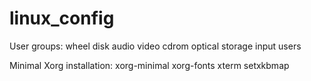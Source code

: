 # linux_config

User groups: wheel disk audio video cdrom optical storage input users

Minimal Xorg installation: xorg-minimal xorg-fonts xterm setxkbmap 

